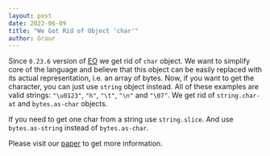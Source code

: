 ```yaml
---
layout: post
date: 2022-06-09
title: "We Got Rid of Object 'char'"
author: Graur
---
```


Since `0.23.6` version of [EO](https://www.eolang.org) we get rid of `char` object.
We want to simplify core of the language and believe that this object can be easily replaced
with its actual representation, i.e. an array of bytes.
Now, if you want to get the character, you can just use `string` object instead.
All of these examples are valid strings: `"\u0123"`, `"h"`, `"\t"`, `"\n"` and `"\07"`.
We get rid of `string.char-at` and `bytes.as-char` objects.

<!--more-->

If you need to get one char from a string use `string.slice`.
And use `bytes.as-string` instead of `bytes.as-char`.

Please visit our [paper](https://arxiv.org/abs/2206.02585) to get more information.
